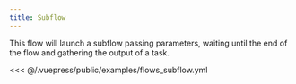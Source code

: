 ```yaml
---
title: Subflow
---
```


This flow will launch a subflow passing parameters, waiting until the end of the flow and gathering the output of a task.

<<< @/.vuepress/public/examples/flows_subflow.yml